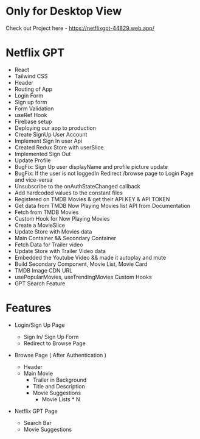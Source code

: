 # Only for Desktop View
Check out Project here - https://netflixgpt-44829.web.app/

# Netflix GPT

- React
- Tailwind CSS
- Header
- Routing of App
- Login Form
- Sign up form
- Form Validation
- useRef Hook
- Firebase setup
- Deploying our app to production
- Create SignUp User Account
- Implement Sign In user Api
- Created Redux Store with userSlice
- Implemented Sign Out
- Update Profile
- BugFix: Sign Up user displayName and profile picture update
- BugFix: If the user is not loggedIn Redirect /browse page to Login Page and vice-versa
- Unsubscribe to the onAuthStateChanged callback
- Add hardcoded values to the constant files
- Registered on TMDB Movies & get their API KEY & API TOKEN
- Get data from TMDB Now Playing Movies list API from Documentation 
- Fetch from TMDB Movies
- Custom Hook for Now Playing Movies
- Create a MovieSlice
- Update Store with Movies data
- Main Container && Secondary Container
- Fetch Data for Trailer video
- Update Store with Trailer Video data
- Embedded the Youtube Video && made it autoplay and mute
- Build Secondary Component, Movie List, Movie Card
- TMDB Image CDN URL
- usePopularMovies, useTrendingMovies Custom Hooks 
- GPT Search Feature


# Features

- Login/Sign Up Page
    - Sign In/ Sign Up Form
    - Redirect to Browse Page 

- Browse Page ( After Authentication )
    - Header
    - Main Movie
        - Trailer in Background
        - Title and Description
        - Movie Suggestions
            - Movie Lists * N

- Netflix GPT Page
    - Search Bar
    - Movie Suggestions

